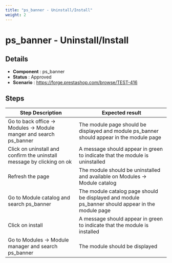 ```yaml
---
title: "ps_banner - Uninstall/Install"
weight: 2
---
```


# ps_banner - Uninstall/Install
## Details
* **Component** : ps_banner
* **Status** : Approved
* **Scenario** : https://forge.prestashop.com/browse/TEST-416

## Steps
| Step Description | Expected result |
| ----- | ----- |
| Go to back office -> Modules -> Module manger and search ps_banner | The module page should be displayed and module ps_banner should appear in the module page |
| Click on uninstall and confirm the uninstall message by clicking on ok | A message should appear in green to indicate that the module is uninstalled |
| Refresh the page | The module should be uninstalled and available on Modules -> Module catalog |
| Go to Module catalog and search ps_banner | The module catalog page should be displayed and module ps_banner should appear in the module page |
| Click on install | A message should appear in green to indicate that the module is installed |
| Go to Modules -> Module manager and search ps_banner | The module should be displayed |
